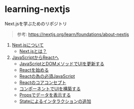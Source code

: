 # learning-nextjs

Next.jsを学ぶためのリポジトリ

> 参考: https://nextjs.org/learn/foundations/about-nextjs

1. [Next.jsについて](https://github.com/ittokun/learning-nextjs/blob/main/docs/ch00-00-about-nextjs.md)
   - [Next.jsとは？](https://github.com/ittokun/learning-nextjs/blob/main/docs/ch00-01-what-is-nextjs.md)
2. [JavaScriptからReactへ](https://github.com/ittokun/learning-nextjs/blob/main/docs/ch01-00-from-javascript-to-react.md)
   - [JavaScriptとDOMメソッドでUIを更新する](https://github.com/ittokun/learning-nextjs/blob/main/docs/ch01-01-updating-ui-with-javascript-and-dom.md)
   - [Reactを始める](https://github.com/ittokun/learning-nextjs/blob/main/docs/ch01-02-getting-started-with-react.md)
   - [Reactの為の必須JavaScript](https://github.com/ittokun/learning-nextjs/blob/main/docs/ch01-03-essential-javascript-for-react.md)
   - [Reactのコアコンセプト](https://github.com/ittokun/learning-nextjs/blob/main/docs/ch01-04-react-core-concepts.md)
   - [コンポーネントでUIを構築する](https://github.com/ittokun/learning-nextjs/blob/main/docs/ch01-05-building-ui-with-conponents.md)
   - [Propsでデータを表示する](https://github.com/ittokun/learning-nextjs/blob/main/docs/ch01-06-displaying-data-with-props.md)
   - [Stateによるインタラクションの追加](https://github.com/ittokun/learning-nextjs/blob/main/docs/ch01-07-adding-interactivity-with-state.md)
